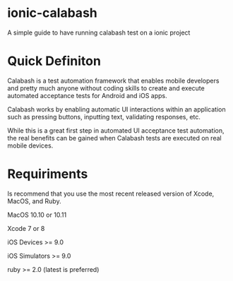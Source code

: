 # ionic-calabash
A simple guide to have running calabash test on a ionic project

# Quick Definiton
Calabash is a test automation framework that enables mobile developers and pretty much anyone without coding skills to create and execute automated acceptance tests for Android and iOS apps.

Calabash works by enabling automatic UI interactions within an application such as pressing buttons, inputting text, validating responses, etc. 

While this is a great first step in automated UI acceptance test automation, the real benefits can be gained when Calabash tests are executed on real mobile devices.



# Requiriments

Is recommend that you use the most recent released version of Xcode, MacOS, and Ruby.

MacOS 10.10 or 10.11

Xcode 7 or 8

iOS Devices >= 9.0

iOS Simulators >= 9.0

ruby >= 2.0 (latest is preferred)



